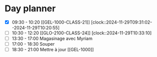 # Day planner

- [x] 09:30 - 10:20 [[GEL-1000-CLASS-21]]
      [clock::2024-11-29T09:31:02--2024-11-29T10:20:55]
- [ ] 10:30 - 12:20 [[GLO-2100-CLASS-24]]
      [clock::2024-11-29T10:33:10]
- [ ] 13:30 - 17:00 Magasinage avec Myriam
- [ ] 17:00 - 18:30 Souper
- [ ] 18:30 - 21:00 Mettre à jour [[GEL-1000]]
